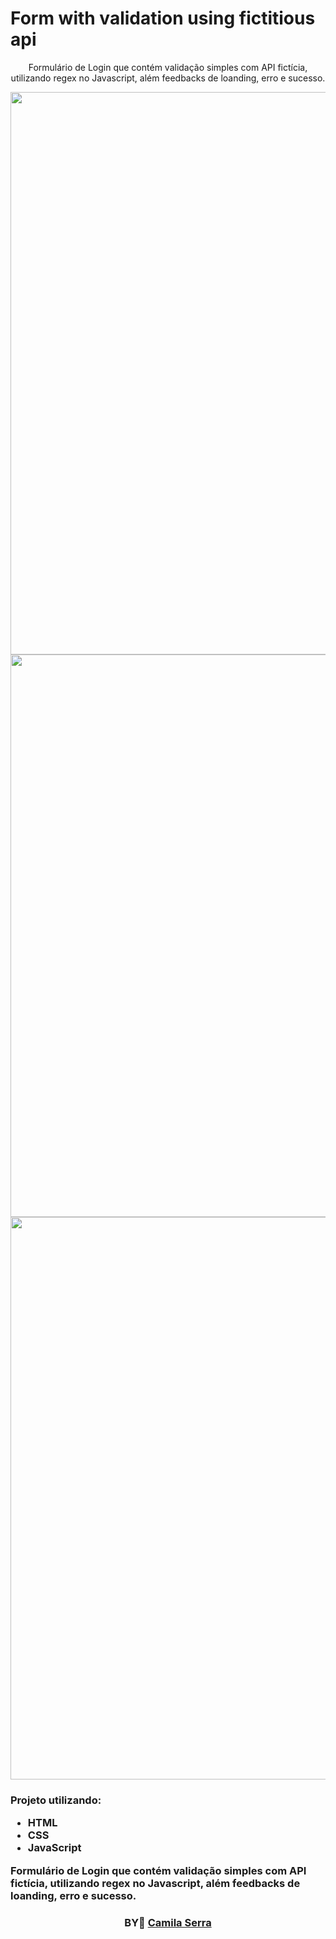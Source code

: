 # Form with validation using fictitious api

<div>
<div align=center>
  
  
Formulário de Login que contém validação simples com API fictícia,  utilizando regex no Javascript, além feedbacks de loanding, erro e sucesso.

<img src="https://user-images.githubusercontent.com/66450896/139609873-929b4928-4b7b-4522-bafc-cdcab7dcde6e.JPG" width="900" >
<img src="https://user-images.githubusercontent.com/66450896/139609877-6935ae1c-cc6b-493a-a56f-d9547f2a00ac.JPG" width="900" >
<img src="https://user-images.githubusercontent.com/66450896/139609878-bed79f50-7856-40b0-aa8a-7a5f0974c292.JPG" width="900" >

</div>

<h3>

  Projeto utilizando:

  - HTML
  - CSS
  - JavaScript
  
 
    
  Formulário de Login que contém validação simples com API fictícia,  utilizando regex no Javascript, além feedbacks de loanding, erro e sucesso.
    

  
</div>



<h3 align="center">
BY💜 <a href="https:https://www.linkedin.com/in/camilaserratecnologia/">Camila Serra</a>
<br><br>

   



